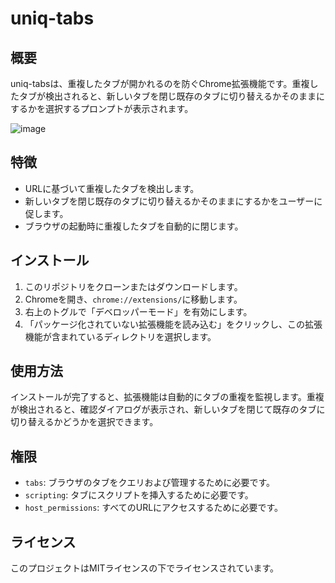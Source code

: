# uniq-tabs
## 概要
uniq-tabsは、重複したタブが開かれるのを防ぐChrome拡張機能です。重複したタブが検出されると、新しいタブを閉じ既存のタブに切り替えるかそのままにするかを選択するプロンプトが表示されます。

![image](https://github.com/user-attachments/assets/6cb72726-5b38-430f-b186-12b92f69b855)

## 特徴
- URLに基づいて重複したタブを検出します。
- 新しいタブを閉じ既存のタブに切り替えるかそのままにするかをユーザーに促します。
- ブラウザの起動時に重複したタブを自動的に閉じます。

## インストール
1. このリポジトリをクローンまたはダウンロードします。
2. Chromeを開き、`chrome://extensions/`に移動します。
3. 右上のトグルで「デベロッパーモード」を有効にします。
4. 「パッケージ化されていない拡張機能を読み込む」をクリックし、この拡張機能が含まれているディレクトリを選択します。

## 使用方法
インストールが完了すると、拡張機能は自動的にタブの重複を監視します。重複が検出されると、確認ダイアログが表示され、新しいタブを閉じて既存のタブに切り替えるかどうかを選択できます。

## 権限
- `tabs`: ブラウザのタブをクエリおよび管理するために必要です。
- `scripting`: タブにスクリプトを挿入するために必要です。
- `host_permissions`: すべてのURLにアクセスするために必要です。

## ライセンス
このプロジェクトはMITライセンスの下でライセンスされています。
